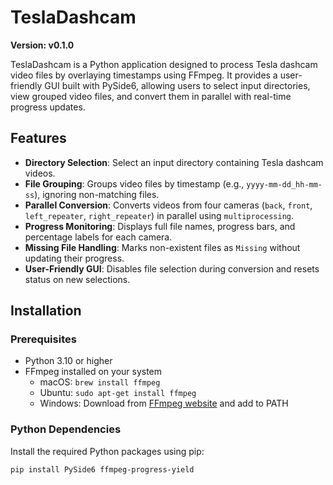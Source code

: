 # TeslaDashcam

**Version: v0.1.0**

TeslaDashcam is a Python application designed to process Tesla dashcam video files by overlaying timestamps using FFmpeg. It provides a user-friendly GUI built with PySide6, allowing users to select input directories, view grouped video files, and convert them in parallel with real-time progress updates.

## Features

- **Directory Selection**: Select an input directory containing Tesla dashcam videos.
- **File Grouping**: Groups video files by timestamp (e.g., `yyyy-mm-dd_hh-mm-ss`), ignoring non-matching files.
- **Parallel Conversion**: Converts videos from four cameras (`back`, `front`, `left_repeater`, `right_repeater`) in parallel using `multiprocessing`.
- **Progress Monitoring**: Displays full file names, progress bars, and percentage labels for each camera.
- **Missing File Handling**: Marks non-existent files as `Missing` without updating their progress.
- **User-Friendly GUI**: Disables file selection during conversion and resets status on new selections.

## Installation

### Prerequisites

- Python 3.10 or higher
- FFmpeg installed on your system
  - macOS: `brew install ffmpeg`
  - Ubuntu: `sudo apt-get install ffmpeg`
  - Windows: Download from [FFmpeg website](https://ffmpeg.org/download.html) and add to PATH

### Python Dependencies

Install the required Python packages using pip:

```bash
pip install PySide6 ffmpeg-progress-yield
